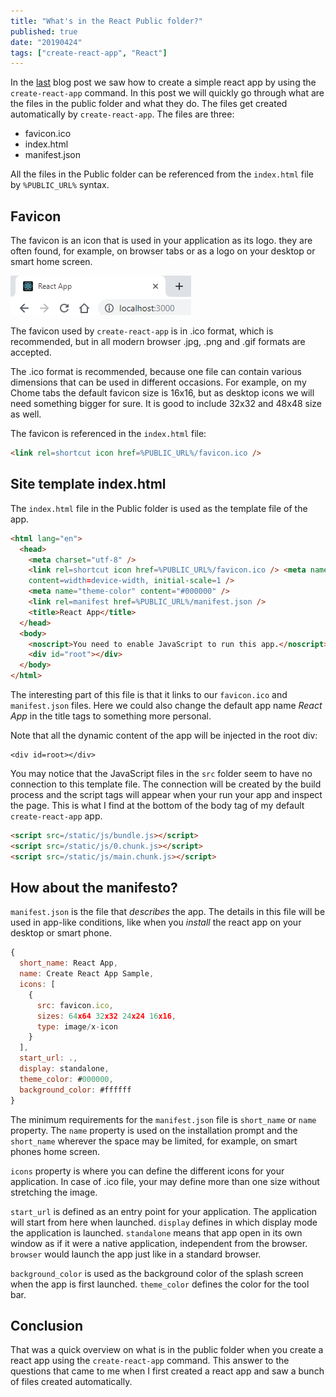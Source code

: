 ```yaml
---
title: "What's in the React Public folder?"
published: true
date: "20190424"
tags: ["create-react-app", "React"]
---
```


In the [last](../how-to-make-a-simple-react-app/) blog post we saw how to create a simple react app by using the `create-react-app` command. In this post we will quickly go through what are the files in the public folder and what they do. The files get created automatically by `create-react-app`. The files are three:

- favicon.ico
- index.html
- manifest.json

All the files in the Public folder can be referenced from the `index.html` file by `%PUBLIC_URL%` syntax.

## Favicon

The favicon is an icon that is used in your application as its logo. they are often found, for example, on browser tabs or as a logo on your desktop or smart home screen.

![React favicon on a tab](./favicon-on-tab.png)

The favicon used by `create-react-app` is in .ico format, which is recommended, but in all modern browser .jpg, .png and .gif formats are accepted.

The .ico format is recommended, because one file can contain various dimensions that can be used in different occasions. For example, on my Chome tabs the default favicon size is 16x16, but as desktop icons we will need something bigger for sure. It is good to include 32x32 and 48x48 size as well.

The favicon is referenced in the `index.html` file:

```html
<link rel=shortcut icon href=%PUBLIC_URL%/favicon.ico />
```

## Site template index.html

The `index.html` file in the Public folder is used as the template file of the app.

```html
<html lang="en">
  <head>
    <meta charset="utf-8" />
    <link rel=shortcut icon href=%PUBLIC_URL%/favicon.ico /> <meta name=viewport
    content=width=device-width, initial-scale=1 />
    <meta name="theme-color" content="#000000" />
    <link rel=manifest href=%PUBLIC_URL%/manifest.json />
    <title>React App</title>
  </head>
  <body>
    <noscript>You need to enable JavaScript to run this app.</noscript>
    <div id="root"></div>
  </body>
</html>
```

The interesting part of this file is that it links to our `favicon.ico` and `manifest.json` files. Here we could also change the default app name _React App_ in the title tags to something more personal.

Note that all the dynamic content of the app will be injected in the root div:

```
<div id=root></div>
```

You may notice that the JavaScript files in the `src` folder seem to have no connection to this template file. The connection will be created by the build process and the script tags will appear when your run your app and inspect the page. This is what I find at the bottom of the body tag of my default `create-react-app` app.

```html
<script src=/static/js/bundle.js></script>
<script src=/static/js/0.chunk.js></script>
<script src=/static/js/main.chunk.js></script>
```

## How about the manifesto?

`manifest.json` is the file that _describes_ the app. The details in this file will be used in app-like conditions, like when you _install_ the react app on your desktop or smart phone.

```js
{
  short_name: React App,
  name: Create React App Sample,
  icons: [
    {
      src: favicon.ico,
      sizes: 64x64 32x32 24x24 16x16,
      type: image/x-icon
    }
  ],
  start_url: .,
  display: standalone,
  theme_color: #000000,
  background_color: #ffffff
}
```

The minimum requirements for the `manifest.json` file is `short_name` or `name` property. The `name` property is used on the installation prompt and the `short_name` wherever the space may be limited, for example, on smart phones home screen.

`icons` property is where you can define the different icons for your application. In case of .ico file, your may define more than one size without stretching the image.

`start_url` is defined as an entry point for your application. The application will start from here when launched. `display` defines in which display mode the application is launched. `standalone` means that app open in its own window as if it were a native application, independent from the browser. `browser` would launch the app just like in a standard browser.

`background_color` is used as the background color of the splash screen when the app is first launched. `theme_color` defines the color for the tool bar.

## Conclusion

That was a quick overview on what is in the public folder when you create a react app using the `create-react-app` command. This answer to the questions that came to me when I first created a react app and saw a bunch of files created automatically.
